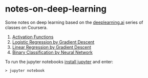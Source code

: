 # notes-on-deep-learning

Some notes on deep learning based on the [deeplearning.ai](https://www.coursera.org/specializations/deep-learning) series of classes on Coursera.

01. [Activation Functions][nb1]
02. [Logistic Regression by Gradient Descent][nb2]
03. [Linear Regression by Gradient Descent][nb3]
04. [Binary Classification by Neural Network][nb4]

To run the jupyter notebooks [install jupyter](http://jupyter.readthedocs.io/en/latest/install.html) and enter:
```
> jupyter notebook
```


[nb1]: notebooks/01%20-%20Activation%20Functions.ipynb
[nb2]: notebooks/02%20-%20Logistic%20Regression%20by%20Gradient%20Descent.ipynb
[nb3]: notebooks/03%20-%20Linear%20Regression%20by%20Gradient%20Descent.ipynb
[nb4]: notebooks/04%20-%20Binary%20Classification%20by%20Neural%20Network.ipynb

